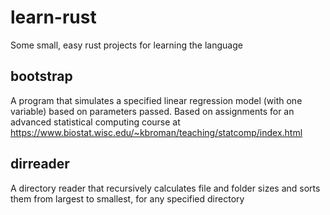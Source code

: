 # learn-rust
Some small, easy rust projects for learning the language

## bootstrap
A program that simulates a specified linear regression model (with one variable) based on parameters passed. Based on assignments for an advanced statistical computing course at https://www.biostat.wisc.edu/~kbroman/teaching/statcomp/index.html

## dirreader
A directory reader that recursively calculates file and folder sizes and sorts them from largest to smallest, for any specified directory
